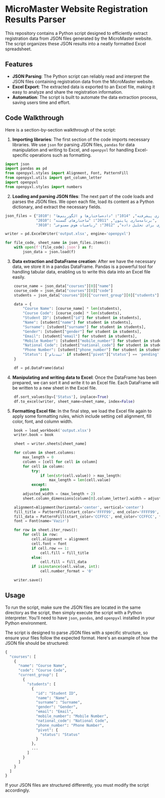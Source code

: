 # MicroMaster Website Registration Results Parser

This repository contains a Python script designed to efficiently extract registration data from JSON files generated by the MicroMaster website. The script organizes these JSON results into a neatly formatted Excel spreadsheet.

## Features

- **JSON Parsing**: The Python script can reliably read and interpret the JSON files containing registration data from the MicroMaster website.
- **Excel Export**: The extracted data is exported to an Excel file, making it easy to analyze and share the registration information.
- **Automation**: The script is built to automate the data extraction process, saving users time and effort.

## Code Walkthrough

Here is a section-by-section walkthrough of the script:

1. **Importing libraries**: The first section of the code imports necessary libraries. We use `json` for parsing JSON files, `pandas` for data manipulation and writing to Excel, and `openpyxl` for handling Excel-specific operations such as formatting.

```python
import json
import pandas as pd
from openpyxl.styles import Alignment, Font, PatternFill
from openpyxl.utils import get_column_letter
import openpyxl
from openpyxl.styles import numbers
```

2. **Loading and parsing JSON files**: The next part of the code loads and parses the JSON files. We open each file, load its content as a Python dictionary, and extract the necessary fields.

```python
json_files = {"1010": "برنامه‌سازی پیشرفته", "1014": "داده‌ساختارها و الگوریتم‌ها", 
              "2010": "برنامه‌سازی پایتون", "2011": "ساختارهای گسسته",
              "3010": "برنامه‌سازی برای تحلیل داده", "3012": "ریاضیات هوش مصنوعی"}

writer = pd.ExcelWriter('output.xlsx', engine='openpyxl')

for file_code, sheet_name in json_files.items():
    with open(f'{file_code}.json') as f:
        json_data = json.load(f)
```

3. **Data extraction and DataFrame creation**: After we have the necessary data, we store it in a pandas DataFrame. Pandas is a powerful tool for handling tabular data, enabling us to write this data into an Excel file easily.

```python
    course_name = json_data["courses"][0]["name"]
    course_code = json_data["courses"][0]["code"]
    students = json_data["courses"][0]["current_group"][0]["students"]

    data = {
        "Course Name": [course_name] * len(students),
        "Course Code": [course_code] * len(students),
        "Student ID": [student["id"] for student in students],
        "Name": [student["name"] for student in students],
        "Surname": [student["surname"] for student in students],
        "Gender": [student["gender"] for student in students],
        "Email": [student["email"] for student in students],
        "Mobile Number": [student["mobile_number"] for student in students],
        "National Code": [student["national_code"] for student in students],
        "Phone Number": [student["phone_number"] for student in students],
        "Status": ['ثبت‌نام' if student["pivot"]["status"] == 'pending' else 'کردیت' for student in students],
    }

    df = pd.DataFrame(data)
```

4. **Manipulating and writing data to Excel**: Once the DataFrame has been prepared, we can sort it and write it to an Excel file. Each DataFrame will be written to a new sheet in the Excel file.

```python
    df.sort_values(by=['Status'], inplace=True)
    df.to_excel(writer, sheet_name=sheet_name, index=False)
```

5. **Formatting Excel file**: In the final step, we load the Excel file again to apply some formatting rules, which include setting cell alignment, fill color, font, and column width.

```python
    book = load_workbook('output.xlsx')
    writer.book = book

    sheet = writer.sheets[sheet_name]

    for column in sheet.columns:
        max_length = 0
        column = [cell for cell in column]
        for cell in column:
            try:
                if len(str(cell.value)) > max_length:
                    max_length = len(cell.value)
            except:
                pass
        adjusted_width = (max_length + 2)
        sheet.column_dimensions[column[0].column_letter].width = adjusted_width

    alignment=Alignment(horizontal='center', vertical='center')
    fill_title = PatternFill(start_color='FFFF99', end_color='FFFF99', fill_type='solid')
    fill_data = PatternFill(start_color='CCFFCC', end_color='CCFFCC', fill_type='solid')
    font = Font(name='Vazir')

    for row in sheet.iter_rows():
        for cell in row:
            cell.alignment = alignment
            cell.font = font
            if cell.row == 1:
                cell.fill = fill_title
            else:
                cell.fill = fill_data
            if isinstance(cell.value, int):
                cell.number_format = '0'

    writer.save()
```

## Usage

To run the script, make sure the JSON files are located in the same directory as the script, then simply execute the script with a Python interpreter. You'll need to have `json`, `pandas`, and `openpyxl` installed in your Python environment.

The script is designed to parse JSON files with a specific structure, so ensure your files follow the expected format. Here's an example of how the JSON file should be structured:

```python
{
  "courses": [
    {
      "name": "Course Name",
      "code": "Course Code",
      "current_group": [
        {
          "students": [
            {
              "id": "Student ID",
              "name": "Name",
              "surname": "Surname",
              "gender": "Gender",
              "email": "Email",
              "mobile_number": "Mobile Number",
              "national_code": "National Code",
              "phone_number": "Phone Number",
              "pivot": {
                "status": "Status"
              }
            },
            ...
          ]
        }
      ]
    }
  ]
}
```

If your JSON files are structured differently, you must modify the script accordingly.
